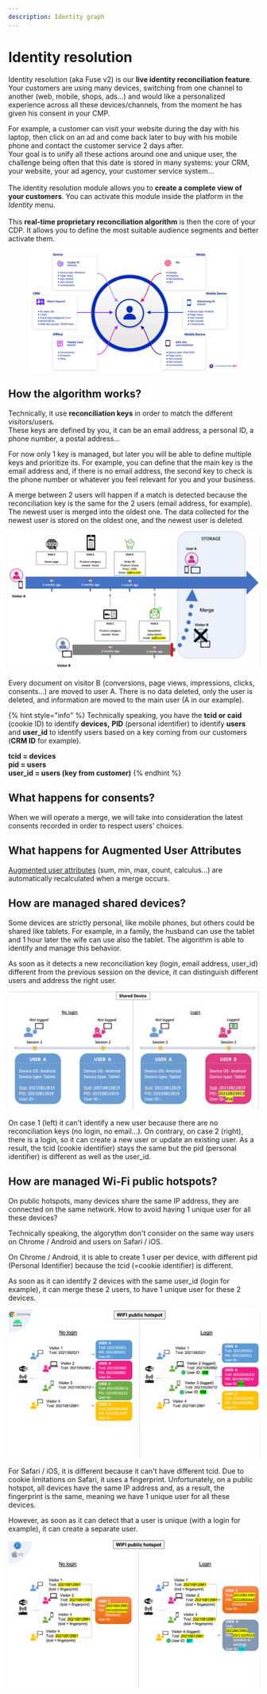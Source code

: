 ```yaml
---
description: Identity graph
---
```


# Identity resolution

Identity resolution (aka Fuse v2) is our **live identity reconciliation feature**. \
Your customers are using many devices, switching from one channel to another (web, mobile, shops, ads…) and would like a personalized experience across all these devices/channels, from the moment he has given his consent in your CMP.

For example, a customer can visit your website during the day with his laptop, then click on an ad and come back later to buy with his mobile phone and contact the customer service 2 days after.\
Your goal is to unify all these actions around one and unique user, the challenge being often that this date is stored in many systems: your CRM, your website, your ad agency, your customer service system…\
\
The identity resolution module allows you to **create a complete view of your customers**. You can activate this module inside the platform in the _Identity_ menu.\
\
This **real-time proprietary reconciliation algorithm** is then the core of your CDP. It allows you to define the most suitable audience segments and better activate them.

<figure><img src="../.gitbook/assets/fuse1.png" alt=""><figcaption></figcaption></figure>

## How the algorithm works?

Technically, it use **reconciliation keys** in order to match the different visitors/users.\
These keys are defined by you, it can be an email address, a personal ID, a phone number, a postal address…

For now only 1 key is managed, but later you will be able to define multiple keys and prioritize its. For example, you can define that the main key is the email address and, if there is no email address, the second key to check is the phone number or whatever you feel relevant for you and your business.

A merge between 2 users will happen if a match is detected because the reconciliation key is the same for the 2 users (email address, for example). The newest user is merged into the oldest one. The data collected for the newest user is stored on the oldest one, and the newest user is deleted.

![](<../.gitbook/assets/image (7) (2).png>)

Every document on visitor B (conversions, page views, impressions, clicks, consents…) are moved to user A. There is no data deleted, only the user is deleted, and information are moved to the main user (A in our example).

{% hint style="info" %}
Technically speaking, you have the **tcid or caid** (cookie ID) to identify **devices,** **PID** (personal identifier) to identify **users** and **user\_id** to identify users based on a key coming from our customers (**CRM ID** for example).

**tcid = devices**\
**pid = users**\
**user\_id = users (key from customer)**
{% endhint %}

## What happens for consents?

When we will operate a merge, we will take into consideration the latest consents recorded in order to respect users’ choices.

## What happens for Augmented User Attributes

[Augmented user attributes](enrichments/augmented-user-attributes/) (sum, min, max, count, calculus...) are automatically recalculated when a merge occurs.

## How are managed shared devices?

Some devices are strictly personal, like mobile phones, but others could be shared like tablets. For example, in a family, the husband can use the tablet and 1 hour later the wife can use also the tablet. The algorithm is able to identify  and manage this behavior.

As soon as it detects a new reconciliation key (login, email address, user\_id) different from the previous session on the device, it can distinguish different users and address the right user.

![](<../.gitbook/assets/image (10).png>)

On case 1 (left) it can't identify a new user because there are no reconciliation keys (no login, no email...). On contrary, on case 2 (right), there is a login, so it can create a new user or update an existing user. As a result, the tcid (cookie identifier) stays the same but the pid (personal identifier) is different as well as the user\_id.

## How are managed Wi-Fi public hotspots?

On public hotspots, many devices share the same IP address, they are connected on the same network. How to avoid having 1 unique user for all these devices?

Technically speaking, the algorythm don't consider on the same way users on Chrome / Android and users on Safari / iOS.

On Chrome / Android, it is able to create 1 user per device, with different pid (Personal Identifier) because the tcid (=cookie identifier) is different.

As soon as it can identify 2 devices with the same user\_id (login for example), it can merge these 2 users, to have 1 unique user for these 2 devices.

![](<../.gitbook/assets/image (14) (1).png>)

For Safari / iOS, it is different because it can't have different tcid. Due to cookie limitations on Safari, it uses a fingerprint. Unfortunately, on a public hotspot, all devices have the same IP address and, as a result, the fingerprint is the same, meaning we have 1 unique user for all these devices.

However, as soon as it can detect that a user is unique (with a login for example), it can create a separate user.

![](<../.gitbook/assets/image (13).png>)

